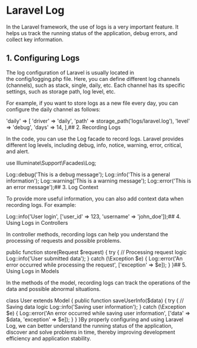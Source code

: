 # Laravel Log

In the Laravel framework, the use of logs is a very important feature. It helps us track the running status of the application, debug errors, and collect key information.

## 1. Configuring Logs

The log configuration of Laravel is usually located in the&nbsp;config/logging.php&nbsp;file. Here, you can define different log channels (channels), such as&nbsp;stack,&nbsp;single,&nbsp;daily, etc. Each channel has its specific settings, such as storage path, log level, etc.

For example, if you want to store logs as a new file every day, you can configure the&nbsp;daily&nbsp;channel as follows:

'daily' =&gt; [
    'driver' =&gt; 'daily',
    'path' =&gt; storage_path('logs/laravel.log'),
    'level' =&gt; 'debug',
    'days' =&gt; 14,
],## 2. Recording Logs

In the code, you can use the&nbsp;Log&nbsp;facade to record logs. Laravel provides different log levels, including&nbsp;debug,&nbsp;info,&nbsp;notice,&nbsp;warning,&nbsp;error,&nbsp;critical, and&nbsp;alert.

use Illuminate\Support\Facades\Log;

Log::debug('This is a debug message');
Log::info('This is a general information');
Log::warning('This is a warning message');
Log::error('This is an error message');## 3. Log Context

To provide more useful information, you can also add context data when recording logs. For example:

Log::info('User login', ['user_id' =&gt; 123, 'username' =&gt; 'john_doe']);## 4. Using Logs in Controllers

In controller methods, recording logs can help you understand the processing of requests and possible problems.

public function store(Request $request)
{
    try {
        // Processing request logic
        Log::info('User submitted data');
    } catch (\Exception $e) {
        Log::error('An error occurred while processing the request', ['exception' =&gt; $e]);
    }
}## 5. Using Logs in Models

In the methods of the model, recording logs can track the operations of the data and possible abnormal situations.

class User extends Model
{
    public function saveUserInfo($data)
    {
        try {
            // Saving data logic
            Log::info('Saving user information');
        } catch (\Exception $e) {
            Log::error('An error occurred while saving user information', ['data' =&gt; $data, 'exception' =&gt; $e]);
        }
    }
}By properly configuring and using Laravel Log, we can better understand the running status of the application, discover and solve problems in time, thereby improving development efficiency and application stability.